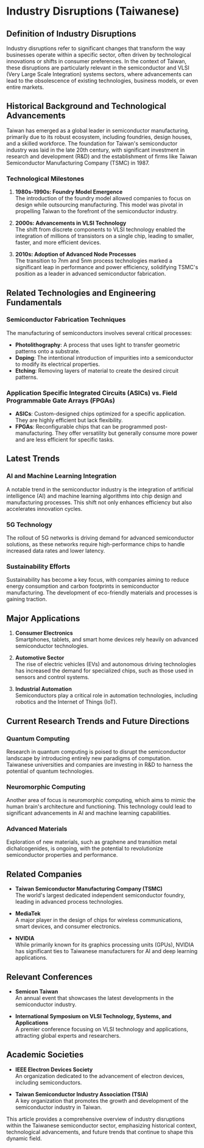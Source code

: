 # Industry Disruptions (Taiwanese)

## Definition of Industry Disruptions

Industry disruptions refer to significant changes that transform the way businesses operate within a specific sector, often driven by technological innovations or shifts in consumer preferences. In the context of Taiwan, these disruptions are particularly relevant in the semiconductor and VLSI (Very Large Scale Integration) systems sectors, where advancements can lead to the obsolescence of existing technologies, business models, or even entire markets.

## Historical Background and Technological Advancements

Taiwan has emerged as a global leader in semiconductor manufacturing, primarily due to its robust ecosystem, including foundries, design houses, and a skilled workforce. The foundation for Taiwan's semiconductor industry was laid in the late 20th century, with significant investment in research and development (R&D) and the establishment of firms like Taiwan Semiconductor Manufacturing Company (TSMC) in 1987.

### Technological Milestones

1. **1980s-1990s: Foundry Model Emergence**  
   The introduction of the foundry model allowed companies to focus on design while outsourcing manufacturing. This model was pivotal in propelling Taiwan to the forefront of the semiconductor industry.

2. **2000s: Advancements in VLSI Technology**  
   The shift from discrete components to VLSI technology enabled the integration of millions of transistors on a single chip, leading to smaller, faster, and more efficient devices.

3. **2010s: Adoption of Advanced Node Processes**  
   The transition to 7nm and 5nm process technologies marked a significant leap in performance and power efficiency, solidifying TSMC's position as a leader in advanced semiconductor fabrication.

## Related Technologies and Engineering Fundamentals

### Semiconductor Fabrication Techniques

The manufacturing of semiconductors involves several critical processes:

- **Photolithography**: A process that uses light to transfer geometric patterns onto a substrate.
- **Doping**: The intentional introduction of impurities into a semiconductor to modify its electrical properties.
- **Etching**: Removing layers of material to create the desired circuit patterns.

### Application Specific Integrated Circuits (ASICs) vs. Field Programmable Gate Arrays (FPGAs)

- **ASICs**: Custom-designed chips optimized for a specific application. They are highly efficient but lack flexibility.
- **FPGAs**: Reconfigurable chips that can be programmed post-manufacturing. They offer versatility but generally consume more power and are less efficient for specific tasks.

## Latest Trends

### AI and Machine Learning Integration

A notable trend in the semiconductor industry is the integration of artificial intelligence (AI) and machine learning algorithms into chip design and manufacturing processes. This shift not only enhances efficiency but also accelerates innovation cycles.

### 5G Technology

The rollout of 5G networks is driving demand for advanced semiconductor solutions, as these networks require high-performance chips to handle increased data rates and lower latency.

### Sustainability Efforts

Sustainability has become a key focus, with companies aiming to reduce energy consumption and carbon footprints in semiconductor manufacturing. The development of eco-friendly materials and processes is gaining traction.

## Major Applications

1. **Consumer Electronics**  
   Smartphones, tablets, and smart home devices rely heavily on advanced semiconductor technologies.

2. **Automotive Sector**  
   The rise of electric vehicles (EVs) and autonomous driving technologies has increased the demand for specialized chips, such as those used in sensors and control systems.

3. **Industrial Automation**  
   Semiconductors play a critical role in automation technologies, including robotics and the Internet of Things (IoT).

## Current Research Trends and Future Directions

### Quantum Computing

Research in quantum computing is poised to disrupt the semiconductor landscape by introducing entirely new paradigms of computation. Taiwanese universities and companies are investing in R&D to harness the potential of quantum technologies.

### Neuromorphic Computing

Another area of focus is neuromorphic computing, which aims to mimic the human brain's architecture and functioning. This technology could lead to significant advancements in AI and machine learning capabilities.

### Advanced Materials

Exploration of new materials, such as graphene and transition metal dichalcogenides, is ongoing, with the potential to revolutionize semiconductor properties and performance.

## Related Companies

- **Taiwan Semiconductor Manufacturing Company (TSMC)**  
  The world's largest dedicated independent semiconductor foundry, leading in advanced process technologies.

- **MediaTek**  
  A major player in the design of chips for wireless communications, smart devices, and consumer electronics.

- **NVIDIA**  
  While primarily known for its graphics processing units (GPUs), NVIDIA has significant ties to Taiwanese manufacturers for AI and deep learning applications.

## Relevant Conferences

- **Semicon Taiwan**  
  An annual event that showcases the latest developments in the semiconductor industry.

- **International Symposium on VLSI Technology, Systems, and Applications**  
  A premier conference focusing on VLSI technology and applications, attracting global experts and researchers.

## Academic Societies

- **IEEE Electron Devices Society**  
  An organization dedicated to the advancement of electron devices, including semiconductors.

- **Taiwan Semiconductor Industry Association (TSIA)**  
  A key organization that promotes the growth and development of the semiconductor industry in Taiwan.

This article provides a comprehensive overview of industry disruptions within the Taiwanese semiconductor sector, emphasizing historical context, technological advancements, and future trends that continue to shape this dynamic field.